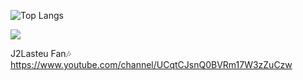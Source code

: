 ![Top Langs](https://github-readme-stats.vercel.app/api/top-langs/?username=RobertoLFRA&theme=onedark)

![](https://profile-counter.glitch.me/RobertoLFRA/count.svg)

J2Lasteu Fan🎶
https://www.youtube.com/channel/UCqtCJsnQ0BVRm17W3zZuCzw
